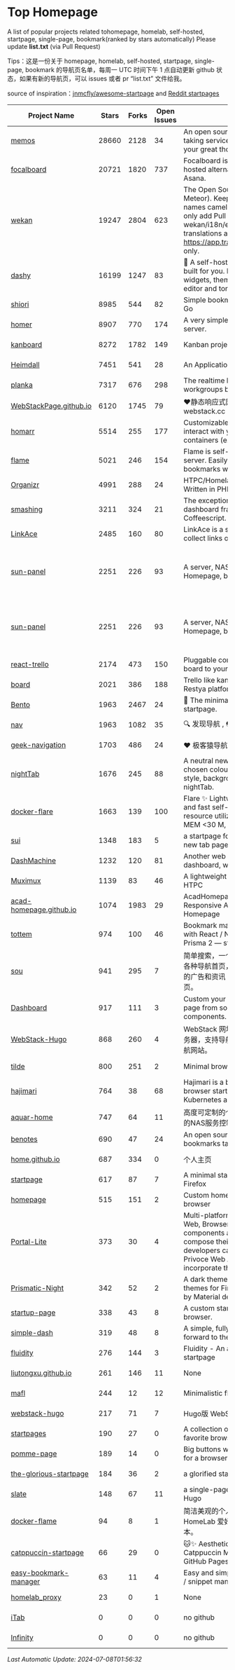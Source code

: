# Top Homepage
A list of popular projects related tohomepage, homelab, self-hosted, startpage, single-page, bookmark(ranked by stars automatically)
Please update **list.txt** (via Pull Request)

Tips：这是一份关于 homepage, homelab, self-hosted, startpage, single-page, bookmark 的导航页名单，每周一 UTC 时间下午 1 点自动更新 github 状态，如果有新的导航页，可以 issues 或者 pr “list.txt” 文件给我。

source of inspiration：[jnmcfly/awesome-startpage](https://github.com/jnmcfly/awesome-startpage) and [Reddit startpages](https://www.reddit.com/r/startpages/)

| Project Name | Stars | Forks | Open Issues | Description | Last Commit |
| ------------ | ----- | ----- | ----------- | ----------- | ----------- |
| [memos](https://github.com/usememos/memos) | 28660 | 2128 | 34 | An open source, lightweight note-taking service. Easily capture and share your great thoughts. | 2024-07-08 00:50:38 |
| [focalboard](https://github.com/mattermost/focalboard) | 20721 | 1820 | 737 | Focalboard is an open source, self-hosted alternative to Trello, Notion, and Asana. | 2024-06-10 16:59:45 |
| [wekan](https://github.com/wekan/wekan) | 19247 | 2804 | 623 | The Open Source kanban (built with Meteor). Keep variable/table/field names camelCase. For translations, only add Pull Request changes to wekan/i18n/en.i18n.json , other translations are done at https://app.transifex.com/wekan/wekan only. | 2024-07-05 08:59:56 |
| [dashy](https://github.com/Lissy93/dashy) | 16199 | 1247 | 83 | 🚀 A self-hostable personal dashboard built for you. Includes status-checking, widgets, themes, icon packs, a UI editor and tons more! | 2024-07-07 01:28:05 |
| [shiori](https://github.com/go-shiori/shiori) | 8985 | 544 | 82 | Simple bookmark manager built with Go | 2024-07-01 07:34:52 |
| [homer](https://github.com/bastienwirtz/homer) | 8907 | 770 | 174 | A very simple static homepage for your server. | 2024-06-30 08:11:01 |
| [kanboard](https://github.com/kanboard/kanboard) | 8272 | 1782 | 149 | Kanban project management software | 2024-07-02 03:12:25 |
| [Heimdall](https://github.com/linuxserver/Heimdall) | 7451 | 541 | 28 | An Application dashboard and launcher | 2024-03-31 20:40:31 |
| [planka](https://github.com/plankanban/planka) | 7317 | 676 | 298 | The realtime kanban board for workgroups built with React and Redux. | 2024-06-21 10:11:15 |
| [WebStackPage.github.io](https://github.com/WebStackPage/WebStackPage.github.io) | 6120 | 1745 | 79 | ❤️静态响应式网址导航网站 - webstack.cc | 2023-11-30 15:41:09 |
| [homarr](https://github.com/ajnart/homarr) | 5514 | 255 | 177 | Customizable browser's home page to interact with your homeserver's Docker containers (e.g. Sonarr/Radarr) | 2024-05-25 10:42:49 |
| [flame](https://github.com/pawelmalak/flame) | 5021 | 246 | 154 | Flame is self-hosted startpage for your server. Easily manage your apps and bookmarks with built-in editors. | 2023-07-23 12:51:23 |
| [Organizr](https://github.com/causefx/Organizr) | 4991 | 288 | 24 | HTPC/Homelab Services Organizer - Written in PHP | 2024-04-16 13:55:35 |
| [smashing](https://github.com/Smashing/smashing) | 3211 | 324 | 21 | The exceptionally handsome dashboard framework in Ruby and Coffeescript. | 2023-03-10 21:09:18 |
| [LinkAce](https://github.com/Kovah/LinkAce) | 2485 | 160 | 80 | LinkAce is a self-hosted archive to collect links of your favorite websites. | 2024-05-19 21:48:29 |
| [sun-panel](https://github.com/hslr-s/sun-panel) | 2251 | 226 | 93 | A server, NAS navigation panel, Homepage, browser homepage. | 一个服务器、NAS导航面板、Homepage、浏览器首页。 | 2024-04-26 05:40:58 |
| [sun-panel](https://github.com/hslr-s/sun-panel) | 2251 | 226 | 93 | A server, NAS navigation panel, Homepage, browser homepage. | 一个服务器、NAS导航面板、Homepage、浏览器首页。 | 2024-04-26 05:40:58 |
| [react-trello](https://github.com/rcdexta/react-trello) | 2174 | 473 | 150 | Pluggable components to add a kanban board to your application | 2023-03-15 07:01:12 |
| [board](https://github.com/RestyaPlatform/board) | 2021 | 386 | 188 | Trello like kanban board. Based on Restya platform. | 2022-03-12 10:24:19 |
| [Bento](https://github.com/migueravila/Bento) | 1963 | 2467 | 24 | 🍱 The minimalist, elegant and hackable startpage. | 2022-12-22 14:42:28 |
| [nav](https://github.com/xjh22222228/nav) | 1963 | 1082 | 35 | 🔍 发现导航 , 🌏 最强静态导航网站 | 2024-07-01 14:15:59 |
| [geek-navigation](https://github.com/geekape/geek-navigation) | 1703 | 486 | 24 | ❤️ 极客猿导航－独立开发者的导航站！ | 2021-09-29 08:02:06 |
| [nightTab](https://github.com/zombieFox/nightTab) | 1676 | 245 | 88 | A neutral new tab page accented with a chosen colour. Customise the layout, style, background and bookmarks with nightTab. | 2024-07-05 09:14:31 |
| [docker-flare](https://github.com/soulteary/docker-flare) | 1663 | 139 | 100 | Flare ✨ Lightweight, high performance and fast self-hosted navigation pages, resource utilization rate is <1% CPU, MEM <30 M, Docker Image < 10M | 2024-01-06 03:31:22 |
| [sui](https://github.com/jeroenpardon/sui) | 1348 | 183 | 5 | a startpage for your server and / or new tab page | 2022-02-12 01:46:27 |
| [DashMachine](https://github.com/rmountjoy92/DashMachine) | 1232 | 120 | 81 | Another web application bookmark dashboard, with fun features. | 2020-09-22 11:42:23 |
| [Muximux](https://github.com/mescon/Muximux) | 1139 | 83 | 46 | A lightweight way to manage your HTPC | 2022-05-03 14:12:45 |
| [acad-homepage.github.io](https://github.com/RayeRen/acad-homepage.github.io) | 1074 | 1983 | 29 | AcadHomepage: A Modern and Responsive Academic Personal Homepage | 2023-03-26 14:05:15 |
| [tottem](https://github.com/poulainv/tottem) | 974 | 100 | 46 | Bookmark manager on steroid built with React / NextJs / Apollo Tools / Prisma 2 — styled with TailwindCSS 🌱🎺 | 2020-05-13 14:19:21 |
| [sou](https://github.com/5iux/sou) | 941 | 295 | 7 | 简单搜索，一个简单的前端界面。用惯了各种导航首页，满屏幕尽是各种不厌其烦的广告和资讯；尝试自己写个自己的主页。 | 2021-08-02 14:31:55 |
| [Dashboard](https://github.com/leon-kfd/Dashboard) | 917 | 111 | 3 | Custom your personal browser start page from some configurable components. | 2024-06-28 08:20:51 |
| [WebStack-Hugo](https://github.com/shenweiyan/WebStack-Hugo) | 868 | 260 | 4 | WebStack 网址导航 Hugo 主题，无需服务器，支持导航一键配置的纯静态网址导航网站。 | 2024-07-05 07:32:27 |
| [tilde](https://github.com/xvvvyz/tilde) | 800 | 251 | 2 | Minimal browser startpage. | 2024-06-21 21:32:53 |
| [hajimari](https://github.com/toboshii/hajimari) | 764 | 38 | 68 | Hajimari is a beautiful & customizable browser startpage/dashboard with Kubernetes application discovery. | 2023-05-25 01:21:11 |
| [aquar-home](https://github.com/firemakergk/aquar-home) | 747 | 64 | 11 | 高度可定制的个人Home页，同时是强大的NAS服务控制台。 | 2023-04-24 07:35:35 |
| [benotes](https://github.com/fr0tt/benotes) | 690 | 47 | 24 | An open source self hosted notes and bookmarks taking web app. | 2023-11-04 13:35:30 |
| [home.github.io](https://github.com/dmego/home.github.io) | 687 | 334 | 0 | 个人主页 | 2024-07-07 02:04:43 |
| [startpage](https://github.com/deepjyoti30/startpage) | 617 | 87 | 7 | A minimal starpage for Chrome and Firefox | 2023-02-01 08:41:08 |
| [homepage](https://github.com/Jaredk3nt/homepage) | 515 | 151 | 2 | Custom homepage for use locally in browser | 2022-09-02 00:34:55 |
| [Portal-Lite](https://github.com/Privoce/Portal-Lite) | 373 | 30 | 4 | Multi-platform Personalized Portal: Web, Browser Extension. All components are web apps--users can compose their own Portal freely, and developers can contribute to the Privoce Web App library to easily incorporate their web app to our Portal. | 2022-11-04 08:14:50 |
| [Prismatic-Night](https://github.com/3r3bu5x9/Prismatic-Night) | 342 | 52 | 2 | A dark themed startpage and dark themes for Firefox and Linux inspired by Material design and Adapta. | 2021-03-24 11:53:07 |
| [startup-page](https://github.com/timothypholmes/startup-page) | 338 | 43 | 8 | A custom startup page for your browser.  | 2024-02-14 21:14:22 |
| [simple-dash](https://github.com/kutyla-philipp/simple-dash) | 319 | 48 | 8 | A simple, fully responsive Dashboard to forward to the services of your choice! | 2019-10-10 13:02:37 |
| [fluidity](https://github.com/PrettyCoffee/fluidity) | 276 | 144 | 3 | Fluidity - An accordion based startpage | 2023-08-04 21:31:04 |
| [liutongxu.github.io](https://github.com/liutongxu/liutongxu.github.io) | 261 | 146 | 11 | None | 2023-09-15 14:11:29 |
| [mafl](https://github.com/hywax/mafl) | 244 | 12 | 12 | Minimalistic flexible homepage | 2024-07-07 02:01:07 |
| [webstack-hugo](https://github.com/iplaycode/webstack-hugo) | 217 | 71 | 7 | Hugo版 WebStack 主题 Demo | 2022-11-14 05:29:28 |
| [startpages](https://github.com/grtcdr/startpages) | 190 | 27 | 0 | A collection of startpages for your favorite browser. | 2022-01-02 11:41:04 |
| [pomme-page](https://github.com/kikiklang/pomme-page) | 189 | 14 | 0 | Big buttons with easy click startpage for a browser.  | 2022-03-03 00:06:50 |
| [the-glorious-startpage](https://github.com/eromatiya/the-glorious-startpage) | 184 | 36 | 2 | a glorified startpage | 2020-08-18 03:50:09 |
| [slate](https://github.com/gesquive/slate) | 148 | 67 | 11 | a single-page speed-dial theme for Hugo | 2021-07-02 03:24:02 |
| [docker-flame](https://github.com/soulteary/docker-flame) | 94 | 8 | 1 | 简洁美观的个人启动页，适用于 HomeLab 爱好者的中文化的自部署版本。 | 2022-01-30 12:31:25 |
| [catppuccin-startpage](https://github.com/pivoshenko/catppuccin-startpage) | 66 | 29 | 0 | 🐱✨ Aesthetic and clean startpage in Catppuccin Mocha style, hosted on GitHub Pages | 2024-07-06 11:34:30 |
| [easy-bookmark-manager](https://github.com/devimust/easy-bookmark-manager) | 63 | 11 | 4 | Easy and simple self-hosted bookmark / snippet management tool. | 2018-05-05 00:31:43 |
| [homelab_proxy](https://github.com/JmzTaylor/homelab_proxy) | 23 | 0 | 1 | None | 2021-06-07 15:25:56 |
| [iTab](https://www.itab.link/) | 0 | 0 | 0 | no github | 2006-01-02 03:04:05 |
| [Infinity](https://en.infinitynewtab.com/) | 0 | 0 | 0 | no github | 2006-01-02 03:04:05 |

*Last Automatic Update: 2024-07-08T01:56:32*